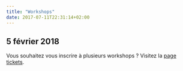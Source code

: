 ```yaml
---
title: "Workshops"
date: 2017-07-11T22:31:14+02:00
---
```

## 5 février 2018
Vous souhaitez vous inscrire à plusieurs workshops ? Visitez la [page tickets](/tickets).
